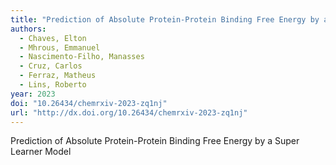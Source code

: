 ```yaml
---
title: "Prediction of Absolute Protein-Protein Binding Free Energy by a Super Learner Model"
authors:
  - Chaves, Elton
  - Mhrous, Emmanuel
  - Nascimento-Filho, Manasses
  - Cruz, Carlos
  - Ferraz, Matheus
  - Lins, Roberto
year: 2023
doi: "10.26434/chemrxiv-2023-zq1nj"
url: "http://dx.doi.org/10.26434/chemrxiv-2023-zq1nj"
---
```


Prediction of Absolute Protein-Protein Binding Free Energy by a Super Learner Model
